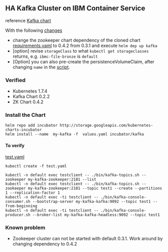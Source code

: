 ## HA Kafka Cluster on IBM Container Service


reference [Kafka chart](https://github.com/kubernetes/charts/tree/master/incubator/kafka)

With the following [changes](values.yaml)

* change the zookeeper chart dependency of the cloned chart [requirements.yaml](requirements.yaml) to 0.4.2 from 0.3.1 and execute `helm dep up kafka`
* [option] revise `storageClass` to what `kubectl get storageclasses` returns, e.g. `ibmc-file-bronze` is `default`
* [Option] you can also pre-create the persistenceVolumeClaim, after changing `name` in the [script](../ibm-pvc.yaml).


### Verified 

* Kubernetes 1.7.4
* Kafka Chart 0.2.2
* ZK Chart 0.4.2


### Install the Chart

	helm repo add incubator http://storage.googleapis.com/kubernetes-charts-incubator
	helm install --name  my-kafka -f  values.yaml incubator/kafka


#### To verify

[test.yaml](test.yaml)

	kubectl create -f test.yaml
	
	kubectl -n default exec testclient -- ./bin/kafka-topics.sh --zookeeper my-kafka-zookeeper:2181 --list
	kubectl -n default exec testclient -- ./bin/kafka-topics.sh --zookeeper my-kafka-zookeeper:2181 --topic test1 --create --partitions 1 --replication-factor 1
	kubectl -n default exec -ti testclient -- ./bin/kafka-console-consumer.sh --bootstrap-server my-kafka-kafka:9092 --topic test1 --from-beginning
	kubectl -n default exec -ti testclient -- ./bin/kafka-console-producer.sh --broker-list my-kafka-kafka-headless:9092 --topic test1


### Known problem

* Zookeeper cluster can not be started with default 0.3.1. Work around by changing dependency to 0.4.2